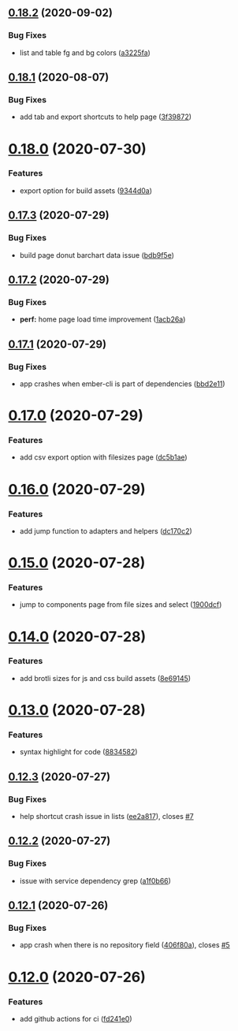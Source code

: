 ## [0.18.2](https://github.com/rajasegar/eax/compare/v0.18.1...v0.18.2) (2020-09-02)


### Bug Fixes

* list and table fg and bg colors ([a3225fa](https://github.com/rajasegar/eax/commit/a3225fae379f3676a33f015cfa55238be1e78570))

## [0.18.1](https://github.com/rajasegar/eax/compare/v0.18.0...v0.18.1) (2020-08-07)


### Bug Fixes

* add tab and export shortcuts to help page ([3f39872](https://github.com/rajasegar/eax/commit/3f39872da29398925982bd6eb81add7f4c956e28))

# [0.18.0](https://github.com/rajasegar/eax/compare/v0.17.3...v0.18.0) (2020-07-30)


### Features

* export option for build assets ([9344d0a](https://github.com/rajasegar/eax/commit/9344d0ab7755da60d0e3b205b46f24d8825395ec))

## [0.17.3](https://github.com/rajasegar/eax/compare/v0.17.2...v0.17.3) (2020-07-29)


### Bug Fixes

* build page donut barchart data issue ([bdb9f5e](https://github.com/rajasegar/eax/commit/bdb9f5e195373c5ca5442bf22e491f865d121e13))

## [0.17.2](https://github.com/rajasegar/eax/compare/v0.17.1...v0.17.2) (2020-07-29)


### Bug Fixes

* **perf:** home page load time improvement ([1acb26a](https://github.com/rajasegar/eax/commit/1acb26af01e35a09045886490e5835ff9ccfe08e))

## [0.17.1](https://github.com/rajasegar/eax/compare/v0.17.0...v0.17.1) (2020-07-29)


### Bug Fixes

* app crashes when ember-cli is part of dependencies ([bbd2e11](https://github.com/rajasegar/eax/commit/bbd2e11ac629d63c5a8c4f4b444490fd301d17b4))

# [0.17.0](https://github.com/rajasegar/eax/compare/v0.16.0...v0.17.0) (2020-07-29)


### Features

* add csv export option with filesizes page ([dc5b1ae](https://github.com/rajasegar/eax/commit/dc5b1ae4b83688a2451c53dec130c007ad7f64c4))

# [0.16.0](https://github.com/rajasegar/eax/compare/v0.15.0...v0.16.0) (2020-07-29)


### Features

* add jump function to adapters and helpers ([dc170c2](https://github.com/rajasegar/eax/commit/dc170c29e27cf34b17daf86d907c6933baf28a0f))

# [0.15.0](https://github.com/rajasegar/eax/compare/v0.14.0...v0.15.0) (2020-07-28)


### Features

* jump to components page from file sizes and select ([1900dcf](https://github.com/rajasegar/eax/commit/1900dcf51cf675015ce44a4a2039c37eefa56b0d))

# [0.14.0](https://github.com/rajasegar/eax/compare/v0.13.0...v0.14.0) (2020-07-28)


### Features

* add brotli sizes for js and css build assets ([8e69145](https://github.com/rajasegar/eax/commit/8e6914517b27d9d78ca2e5bce9c1c8bb86e28071))

# [0.13.0](https://github.com/rajasegar/eax/compare/v0.12.3...v0.13.0) (2020-07-28)


### Features

* syntax highlight for code ([8834582](https://github.com/rajasegar/eax/commit/883458208a6835fd0d895b085abf6a0380e67623))

## [0.12.3](https://github.com/rajasegar/eax/compare/v0.12.2...v0.12.3) (2020-07-27)


### Bug Fixes

* help shortcut crash issue in lists ([ee2a817](https://github.com/rajasegar/eax/commit/ee2a817f436f83b30da623cbe7168187d219622e)), closes [#7](https://github.com/rajasegar/eax/issues/7)

## [0.12.2](https://github.com/rajasegar/eax/compare/v0.12.1...v0.12.2) (2020-07-27)


### Bug Fixes

* issue with service dependency grep ([a1f0b66](https://github.com/rajasegar/eax/commit/a1f0b6646d41992f5ccf39955e990d6152a1157f))

## [0.12.1](https://github.com/rajasegar/eax/compare/v0.12.0...v0.12.1) (2020-07-26)


### Bug Fixes

* app crash when there is no repository field ([406f80a](https://github.com/rajasegar/eax/commit/406f80ab19a45bfbc65ff835e9957c227ff59b45)), closes [#5](https://github.com/rajasegar/eax/issues/5)

# [0.12.0](https://github.com/rajasegar/eax/compare/v0.11.0...v0.12.0) (2020-07-26)


### Features

* add github actions for ci ([fd241e0](https://github.com/rajasegar/eax/commit/fd241e05a6046e5777f1f62d1d06ffef0016f97b))
